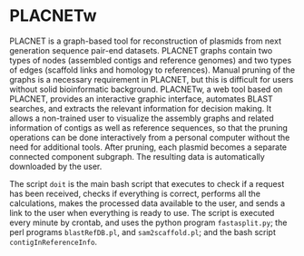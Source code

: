 # PLACNETw

PLACNET is a graph-based tool for reconstruction of plasmids from next generation sequence pair-end datasets. PLACNET graphs contain two types of nodes (assembled contigs and reference genomes) and two types of edges (scaffold links and homology to references). Manual pruning of the graphs is a necessary requirement in PLACNET, but this is difficult for users without solid bioinformatic background. PLACNETw, a web tool based on PLACNET, provides an interactive graphic interface, automates BLAST searches, and extracts the relevant information for decision making. It allows a non-trained user to visualize the assembly graphs and related information of contigs as well as reference sequences, so that the pruning operations can be done interactively from a personal computer without the need for additional tools. After pruning, each plasmid becomes a separate connected component subgraph. The resulting data is automatically downloaded by the user.

The script `doit` is the main bash script that executes to check if a request has been received, checks if everything is correct, performs all the calculations, makes the processed data available to the user, and sends a link to the user when everything is ready to use. The script is executed every minute by crontab, and uses the python program `fastasplit.py`; the perl programs `blastRefDB.pl`, and `sam2scaffold.pl`; and the bash script `contigInReferenceInfo`.
